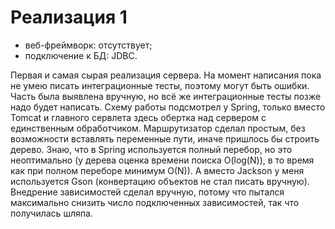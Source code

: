# Реализация 1

- веб-фреймворк: отсутствует;
- подключение к БД: JDBC.

Первая и самая сырая реализация сервера. На момент написания пока не умею писать интеграционные тесты, поэтому могут быть ошибки. 
Часть была выявлена вручную, но всё же интеграционные тесты позже надо будет написать.
Схему работы подсмотрел у Spring, только вместо Tomcat и главного сервлета здесь обертка над сервером с единственным обработчиком.
Маршрутизатор сделал простым, без возможности вставлять переменные пути, иначе пришлось бы строить дерево. 
Знаю, что в Spring используется полный перебор, но это неоптимально (у дерева оценка времени поиска O(log(N)), в то время как при полном переборе минимум O(N)). 
А вместо Jackson у меня используется Gson (конвертацию объектов не стал писать вручную).
Внедрение зависимостей сделал вручную, потому что пытался максимально снизить число подключенных зависимостей, так что получилась шляпа.